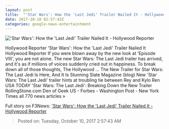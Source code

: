 ```yaml
---
layout: post
title:  "'Star Wars': How the 'Last Jedi' Trailer Nailed It - Hollywood Reporter"
date: 2017-10-10 02:57:43Z
categories: google-news-entertaintment
---
```


!['Star Wars': How the 'Last Jedi' Trailer Nailed It - Hollywood Reporter](http://cdn2.thr.com/sites/default/files/2017/10/star_wars-_the_last_jedi_trailer_still_0.jpg)

Hollywood Reporter 'Star Wars': How the 'Last Jedi' Trailer Nailed It Hollywood Reporter If you were blown away by the new look at 'Episode VIII', you are not alone. The new Star Wars: The Last Jedi trailer has arrived, and it's as if millions of voices suddenly cried out in happiness. To break down all of those thoughts, The Hollywood ... The New Trailer for Star Wars: The Last Jedi Is Here, And It Is Stunning Slate Magazine (blog) New 'Star Wars: The Last Jedi' trailer hints at troubling tie between Rey and Kylo Ren USA TODAY 'Star Wars: The Last Jedi': Breaking Down the New Trailer RollingStone.com Den of Geek US - Forbes - Washington Post - New York Times all 770 news articles »


Full story on F3News: ['Star Wars': How the 'Last Jedi' Trailer Nailed It - Hollywood Reporter](http://www.f3nws.com/n/rtvuvH)

> Posted on: Tuesday, October 10, 2017 2:57:43 AM
